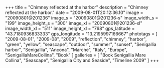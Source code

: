 +++
title = "Chimney reflected at the harbor"
description = "Chimney reflected at the harbor."
date = "2009-08-01T20:12:36.10"
image = "20090801@201236"
image_s = "20090801@201236-s"
image_width_s = "199"
image_height_s = "300"
image_xl = "20090801@201236-xl"
image_width_xl = "511"
image_height_xl = "768"
gps_latitude = "43.7180936833333"
gps_longitude = "13.2195997166667"
phototags = [ "2009-08-01", "2009-08", "2009", "reflection", "chimney", "harbor", "green", "yellow", "seascape", "outdoor", "summer", "sunset", "Senigallia harbor", "Senigallia", "Ancona", "Marche", "Italy", "Europe", "SenigalliaMareCollina", "Book" ]
galleries = [ "Book Senigallia Mare Collina", "Seascape", "Senigallia City and Seaside", "Timeline 2009" ]
+++
